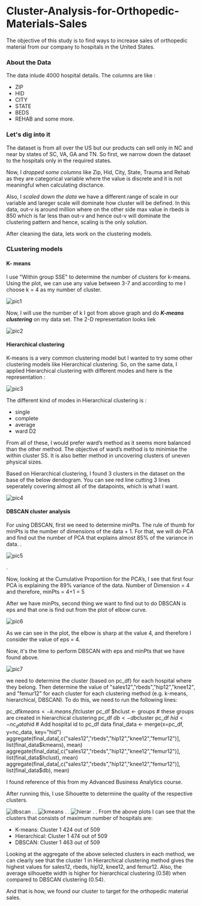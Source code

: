 # Cluster-Analysis-for-Orthopedic-Materials-Sales
The objective of this study is to find ways to increase sales of orthopedic material from our company to hospitals in the United States.

### About the Data 

The data inlude 4000 hospital details. The columns are like :
- ZIP
- HID
- CITY
- STATE
- BEDS
- REHAB
and some more.


### Let's dig into it
The dataset is from all over the US but our products can sell only in NC and near by states of SC, VA, GA and TN. So first, we narrow down the dataset to the hospitals only in the required states.

Now, I *dropped some columns* like Zip, Hid, City, State, Trauma and Rehab as they are categorical variable where the value is discrete and it is not meaningful when calculating disctance.

Also, I *scaled down the data* we have a different range of scale in our variable and lareger scale will dominate how cluster will be defined. In this data, out-v is around million where on the other side max value in rbeds is 850 which is far less than out-v and hence out-v will dominate the clustering pattern and hence, scaling is the only solution.

After cleaning the data, lets work on the clustering models.

### CLustering models

#### **K- means**

I use "Within group SSE" to determine the number of clusters for k-means. Using the plot, we can use any value between 3-7 and according to me I choose k = 4 as my number of cluster.

![pic1](https://user-images.githubusercontent.com/13045656/77696105-3b07fe80-6f83-11ea-9b43-013b72d033a6.png)

Now, I will use the number of k I got from above graph and do ***K-means clustering*** on my data set.
The 2-D representation looks liek 

![pic2](https://user-images.githubusercontent.com/13045656/77696300-88846b80-6f83-11ea-893f-3aedfc0b03a8.png)

#### **Hierarchical clustering**

K-means is a very common clustering model but I wanted to try some other clustering models like Hierarchical clustering.
So, on the same data, I applied Hierarchical clustering with different modes and here is the representation :

![pic3](https://user-images.githubusercontent.com/13045656/77696473-d13c2480-6f83-11ea-9746-7aa20986fca4.png)

The different kind of modes in Hierarchical clustering is :
- single
- complete
- average
- ward D2

From all of these, I would prefer ward’s method as it seems more balanced than the other method. The objective of ward’s method is to minimise the within cluster SS. It is also better method in uncovering clusters of uneven physical sizes. 

Based on Hierarchical clustering, I found 3 clusters in the dataset on the base of the below dendogram. You can see red line cutting 3 lines seperately covering almost all of the datapoints, which is what I want.

![pic4](https://user-images.githubusercontent.com/13045656/77696699-2aa45380-6f84-11ea-951b-9d6d6ff4d37e.png)

#### **DBSCAN cluster analysis**

For using DBSCAN, first we need to determine minPts. The rule of thumb for minPts is the number of dimensions of the data + 1. For that, we will do PCA and find out the number of PCA that explains almost 85% of the variance in data. 
.

![pic5](https://user-images.githubusercontent.com/13045656/77698213-9edff680-6f86-11ea-9a07-3751d20d3a3d.png)

.

Now, looking at the Cumulative Proportiion for the PCA’s, I see that first four PCA is explaining the 89% variance of the data. Number of Dimension  = 4 and therefore, minPts = 4+1 = 5

After we have minPts, second thing we want to find out to do DBSCAN is eps and that one is find out from the plot of elbow curve.

![pic6](https://user-images.githubusercontent.com/13045656/77698713-773d5e00-6f87-11ea-8df1-53b8870362a3.png)

As we can see in the plot, the elbow is sharp at the value 4, and therefore I consider the value of eps = 4.

Now, it's the time to perform DBSCAN with eps and minPts that we have found above. 

![pic7](https://user-images.githubusercontent.com/13045656/77701131-f5036880-6f8b-11ea-8b94-730617b39d30.png)

we need to determine the cluster (based on pc_df) for each hospital where they belong. Then determine the value of "sales12","rbeds","hip12","knee12", and "femur12" for each cluster for each clustering method (e.g. k-means, hierarchical, DBSCAN). To do this, we need to run the following lines:

pc_df$kmeans <- k.means.fit$cluster
pc_df $hclust <- groups # these groups are created in hierarchical clustering
pc_df $db <- db$cluster
pc_df $hid <- nc_data$hid # Add hospital id to pc_df data
final_data <- merge(x=pc_df, y=nc_data, key="hid")
aggregate(final_data[,c("sales12","rbeds","hip12","knee12","femur12")], list(final_data$kmeans), mean)
aggregate(final_data[,c("sales12","rbeds","hip12","knee12","femur12")], list(final_data$hclust), mean)
aggregate(final_data[,c("sales12","rbeds","hip12","knee12","femur12")], list(final_data$db), mean)

I found reference of this from my Advanced Business Analytics course.

After running this, I use Sihouette to determine the quality of the respective clusters. 

![dbscan](https://user-images.githubusercontent.com/13045656/77701697-495b1800-6f8d-11ea-9614-66e9f3cbfd1d.png)
.
.
![kmeans](https://user-images.githubusercontent.com/13045656/77701699-49f3ae80-6f8d-11ea-87af-4e5245bff82e.png)
.
.
![hierar](https://user-images.githubusercontent.com/13045656/77701700-49f3ae80-6f8d-11ea-9d8a-72d4e856add4.png)
.
.
From the above plots I can see that the clusters that consists of maximum number of hospitals are:
- K-means: Cluster 1 424 out of 509
- Hierarchical: Cluster 1 474 out of 509
- DBSCAN: Cluster 1 463 out of 509
	
Looking at the aggregate of the above selected clusters in each method, we can clearly see that the cluster 1 in Hierarchical clustering method gives the highest values for sales12, rbeds, hip12, knee12, and femur12. Also, the average silhouette width is higher for hierarchical clustering (0.58) when compared to DBSCAN clustering (0.54). 

And that is how, we found our cluster to target for the orthopedic material sales.













































